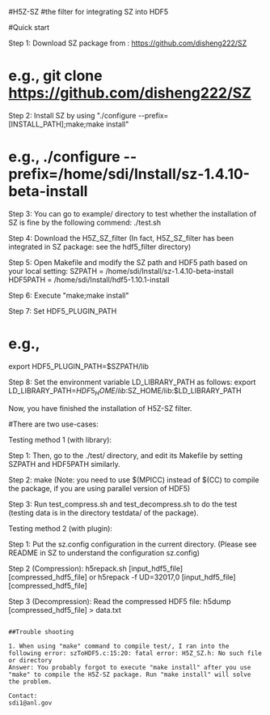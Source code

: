 #H5Z-SZ
#the filter for integrating SZ into HDF5

#Quick start

Step 1: Download SZ package from : https://github.com/disheng222/SZ
# e.g., git clone https://github.com/disheng222/SZ

Step 2: Install SZ by using "./configure --prefix=[INSTALL_PATH];make;make install"
# e.g., ./configure --prefix=/home/sdi/Install/sz-1.4.10-beta-install

Step 3: You can go to example/ directory to test whether the installation of SZ is fine by the following commend: ./test.sh

Step 4: Download the H5Z_SZ_filter (In fact, H5Z_SZ_filter has been integrated in SZ package: see the hdf5_filter directory) 

Step 5: Open Makefile and modify the SZ path and HDF5 path based on your local setting:
SZPATH          = /home/sdi/Install/sz-1.4.10-beta-install
HDF5PATH        = /home/sdi/Install/hdf5-1.10.1-install

Step 6: Execute "make;make install"

Step 7: Set HDF5_PLUGIN_PATH
# e.g., 
export HDF5_PLUGIN_PATH=$SZPATH/lib

Step 8: Set the environment variable LD_LIBRARY_PATH as follows: 
export LD_LIBRARY_PATH=$HDF5_HOME/lib:$SZ_HOME/lib:$LD_LIBRARY_PATH

Now, you have finished the installation of H5Z-SZ filter.

#There are two use-cases:

Testing method 1 (with library): 

Step 1: Then, go to the ./test/ directory, and edit its Makefile by setting SZPATH and HDF5PATH similarly.

Step 2: make (Note: you need to use $(MPICC) instead of $(CC) to compile the package, if you are using parallel version of HDF5)

Step 3: Run test_compress.sh and test_decompress.sh to do the test (testing data is in the directory testdata/ of the package).

Testing method 2 (with plugin): 

Step 1: Put the sz.config configuration in the current directory. (Please see README in SZ to understand the configuration sz.config)

Step 2 (Compression): h5repack.sh [input_hdf5_file] [compressed_hdf5_file] or h5repack -f UD=32017,0 [input_hdf5_file] [compressed_hdf5_file] 

Step 3 (Decompression): Read the compressed HDF5 file: h5dump [compressed_hdf5_file] > data.txt
 
~~~~~~~~~~~~~~~~~~~~~~~~~~~~

##Trouble shooting

1. When using "make" command to compile test/, I ran into the following error: szToHDF5.c:15:20: fatal error: H5Z_SZ.h: No such file or directory
Answer: You probably forgot to execute "make install" after you use "make" to compile the H5Z-SZ package. Run "make install" will solve the problem.

Contact: 
sdi1@anl.gov
